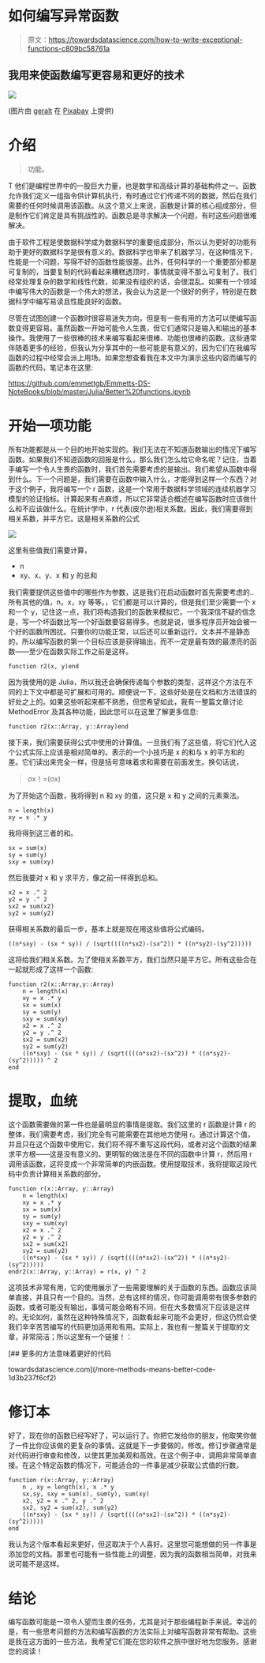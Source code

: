 # 如何编写异常函数

> 原文：<https://towardsdatascience.com/how-to-write-exceptional-functions-c809bc58761a>

## 我用来使函数编写更容易和更好的技术

![](img/b5f65845179528012062f2c2af7d7f3a.png)

(图片由 [geralt](https://pixabay.com/images/id-607479/) 在 [Pixabay](http://pixabay.com) 上提供)

# 介绍

> 功能。

T 他们是编程世界中的一股巨大力量，也是数学和高级计算的基础构件之一。函数允许我们定义一组指令供计算机执行，有时通过它们传递不同的数据，然后在我们需要的任何时候调用该函数。从这个意义上来说，函数是计算的核心组成部分，但是制作它们肯定是具有挑战性的。函数总是寻求解决一个问题，有时这些问题很难解决。

由于软件工程是使数据科学成为数据科学的重要组成部分，所以认为更好的功能有助于更好的数据科学是很有意义的。数据科学也带来了机器学习，在这种情况下，性能是一个问题，写得不好的函数性能很差。此外，任何科学的一个重要部分都是可复制的，当要复制的代码看起来糟糕透顶时，事情就变得不那么可复制了。我们经常处理复杂的数学和线性代数，如果没有组织的话，会很混乱。如果有一个领域中编写伟大的函数是一个伟大的想法，我会认为这是一个很好的例子，特别是在数据科学中编写易读且性能良好的函数。

尽管在试图创建一个函数时很容易迷失方向，但是有一些有用的方法可以使编写函数变得更容易。虽然函数一开始可能令人生畏，但它们通常只是输入和输出的基本操作。我使用了一些很棒的技术来编写看起来很棒、功能也很棒的函数。这些通常伴随着更多的经验，但我认为分享其中的一些可能是有意义的，因为它们在我编写函数的过程中经常会派上用场。如果您想查看我在本文中为演示这些内容而编写的函数的代码，笔记本在这里:

<https://github.com/emmettgb/Emmetts-DS-NoteBooks/blob/master/Julia/Better%20functions.ipynb>  

# 开始一项功能

所有功能都是从一个目的地开始实现的。我们无法在不知道函数输出的情况下编写函数。如果我们不知道函数的回报是什么，那么我们怎么给它命名呢？记住，当着手编写一个令人生畏的函数时，我们首先需要考虑的是输出。我们希望从函数中得到什么。下一个问题是，我们需要在函数中输入什么，才能得到这样一个东西？对于这个例子，我将编写一个 r 函数，这是一个常用于数据科学领域的连续机器学习模型的验证指标。计算起来有点麻烦，所以它非常适合概述在编写函数时应该做什么和不应该做什么。在统计学中，r 代表(皮尔逊)相关系数。因此，我们需要得到相关系数，并平方它。这是相关系数的公式

![](img/d91bbd66e1b52b7c4fe069c4ac5d270f.png)

这里有些值我们需要计算，

*   n
*   xy、x、y、x 和 y 的总和

我们需要提供这些值中的哪些作为参数，这是我们在启动函数时首先需要考虑的..所有其他的值，n，x，xy 等等。，它们都是可以计算的，但是我们至少需要一个 x 和一个 y，记住这一点，我们将构造我们的函数来模拟它。一个我深信不疑的信念是，写一个坏函数比写一个好函数要容易得多。也就是说，很多程序员开始会被一个好的函数所困扰。只要你的功能正常，以后还可以重新运行。文本并不是静态的，所以编写函数的第一个目标应该是获得输出，而不一定是最有效的最漂亮的函数——至少在函数实际工作之前是这样。

```
function r2(x, y)end
```

因为我使用的是 Julia，所以我还会确保传递每个参数的类型，这样这个方法在不同的上下文中都是可扩展和可用的。顺便说一下，这些好处是在文档和方法错误的好处之上的。如果这些听起来都不熟悉，但您希望如此，我有一整篇文章讨论 MethodError 及其各种功能，因此您可以在这里了解更多信息:

</the-beauty-of-the-methoderror-e5bb2f3e2678>  

```
function r2(x::Array, y::Array)end
```

接下来，我们需要获得公式中使用的计算值。一旦我们有了这些值，将它们代入这个公式实际上应该是相对简单的。表示的一个小技巧是 x 的和与 x 的平方和的差。它们读出来完全一样，但是括号意味着求和需要在前面发生。换句话说，

> σx！=(σx)

为了开始这个函数，我将得到 n 和 xy 的值，这只是 x 和 y 之间的元素乘法。

```
n = length(x)
xy = x .* y
```

我将得到这三者的和。

```
sx = sum(x)
sy = sum(y)
sxy = sum(xy)
```

然后我要对 x 和 y 求平方，像之前一样得到总和。

```
x2 = x .^ 2
y2 = y .^ 2
sx2 = sum(x2)
sy2 = sum(y2)
```

获得相关系数的最后一步，基本上就是现在用这些值将公式编码。

```
((n*sxy) - (sx * sy)) / (sqrt((((n*sx2)-(sx^2)) * ((n*sy2)-(sy^2)))))
```

这将给我们相关系数。为了使相关系数平方，我们当然只是平方它。所有这些合在一起就形成了这样一个函数:

```
function r2(x::Array,y::Array)
    n = length(x)
    xy = x .* y
    sx = sum(x)
    sy = sum(y)
    sxy = sum(xy)
    x2 = x .^ 2
    y2 = y .^ 2
    sx2 = sum(x2)
    sy2 = sum(y2)
    ((n*sxy) - (sx * sy)) / (sqrt((((n*sx2)-(sx^2)) * ((n*sy2)-(sy^2))))) ^ 2
end
```

# 提取，血统

这个函数需要做的第一件也是最明显的事情是提取。我们这里的 r 函数是计算 r 的整体，我们需要考虑，我们完全有可能需要在其他地方使用 r。通过计算这个值，并且只在这个函数中使用它，我们将不得不重写这段代码，或者对这个函数的结果求平方根——这是没有意义的。更明智的做法是在不同的函数中计算 r，然后用 r 调用该函数，这将变成一个非常简单的内嵌函数。使用提取技术，我将提取这段代码中负责计算相关系数的部分。

```
function r(x::Array, y::Array)
    n = length(x)
    xy = x .* y
    sx = sum(x)
    sy = sum(y)
    sxy = sum(xy)
    x2 = x .^ 2
    y2 = y .^ 2
    sx2 = sum(x2)
    sy2 = sum(y2)
    ((n*sxy) - (sx * sy)) / (sqrt((((n*sx2)-(sx^2)) * ((n*sy2)-(sy^2)))))
endr2(x::Array, y::Array) = r(x, y) ^ 2
```

这项技术非常有用，它的使用展示了一些需要理解的关于函数的东西。函数应该简单直接，并且只有一个目的。当然，总有这样的情况，你可能调用带有很多参数的函数，或者可能没有输出，事情可能会略有不同，但在大多数情况下应该是这样的。无论如何，虽然在这种特殊情况下，函数看起来可能不会更好，但这仍然会使我们辛辛苦苦编写的代码更加适用和有用。实际上，我也有一整篇关于提取的文章，非常简洁；所以这里有一个链接！：

</more-methods-means-better-code-1d3b237f6cf2> [## 更多的方法意味着更好的代码

towardsdatascience.com](/more-methods-means-better-code-1d3b237f6cf2) 

# 修订本

好了，现在你的函数已经写好了，可以运行了。你把它发给你的朋友，他取笑你做了一件比你应该做的更复杂的事情。这就是下一步要做的，修改。修订步骤通常是对代码进行审查和修改，以使其更加美观和高效。在这个例子中，调用非常简单直接。在这个特定函数的情况下，可能适合的一件事是减少获取公式值的行数。

```
function r(x::Array, y::Array)
    n , xy = length(x), x .* y
    sx,sy, sxy = sum(x), sum(y), sum(xy)
    x2, y2 = x .^ 2, y .^ 2
    sx2, sy2 = sum(x2), sum(y2) 
    ((n*sxy) - (sx * sy)) / (sqrt((((n*sx2)-(sx^2)) * ((n*sy2)-(sy^2)))))
end
```

我认为这个版本看起来更好，但这取决于个人喜好。这里您可能想做的另一件事是添加您的文档。那里也可能有一些性能上的调整，因为我的函数相当简单，对我来说可能不是这样。

# 结论

编写函数可能是一项令人望而生畏的任务，尤其是对于那些编程新手来说。幸运的是，有一些思考问题的方法和编写函数的方法实际上对编写函数非常有帮助。这些是我在这方面的一些方法，我希望它们能在您的软件之旅中很好地为您服务。感谢您的阅读！